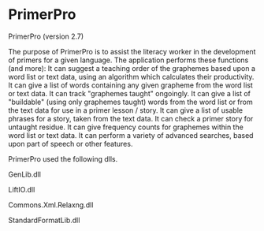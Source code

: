 # PrimerPro
PrimerPro (version 2.7)

The purpose of PrimerPro is to assist the literacy worker in the development of primers for a given language. The application performs these functions (and more): It can suggest a teaching order of the graphemes based upon a word list or text data, using an algorithm which calculates their productivity.  It can give a list of words containing any given grapheme from the word list or text data.  It can track "graphemes taught" ongoingly.   It can give a list of "buildable" (using only graphemes taught) words from the word list or from the text data for use in a primer lesson / story.  It can give a list of usable phrases for a story, taken from the text data.  It can check a primer story for untaught residue.  It can give frequency counts for graphemes within the word list or text data.  It can perform a variety of advanced searches, based upon part of speech or other features.

PrimerPro used the following dlls.

GenLib.dll

LiftIO.dll

Commons.Xml.Relaxng.dll

StandardFormatLib.dll
